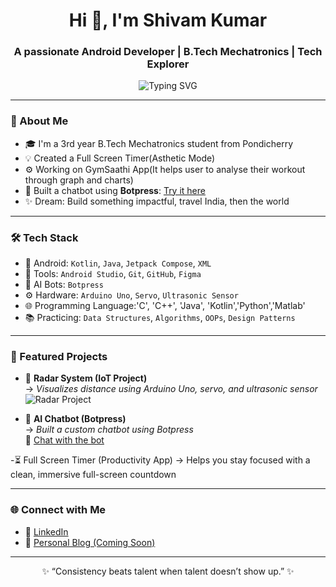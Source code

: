 <h1 align="center">Hi 👋, I'm Shivam Kumar</h1>
<h3 align="center">A passionate Android Developer | B.Tech Mechatronics | Tech Explorer</h3>

<p align="center">
  <img src="https://readme-typing-svg.demolab.com?font=Fira+Code&weight=500&size=24&pause=1000&center=true&vCenter=true&width=600&lines=App+Developer+%7C+Freelancer;DSA+Enthusiast+%7C+Open-Source+Contributor;Dreaming+Big+%7C+Building+Daily" alt="Typing SVG" />
</p>

---

### 🚀 About Me

- 🎓 I'm a 3rd year B.Tech Mechatronics student from Pondicherry
- 💡 Created a Full Screen Timer(Asthetic Mode)
- ⚙️ Working on GymSaathi App(It helps user to analyse their workout through graph and charts)
- 🤖 Built a chatbot using **Botpress**: [Try it here](https://cdn.botpress.cloud/webchat/v2/shareable.html?botId=a0b423ee-27e1-4257-84f5-eee99d2e6ee3)
- ✨ Dream: Build something impactful, travel India, then the world
---

### 🛠️ Tech Stack

- 📱 Android: `Kotlin`, `Java`, `Jetpack Compose`, `XML`
- 🔧 Tools: `Android Studio`, `Git`, `GitHub`, `Figma`
- 🤖 AI Bots: `Botpress`
- ⚙️ Hardware: `Arduino Uno`, `Servo`, `Ultrasonic Sensor`
- 🌐 Programming Language:'C', 'C++', 'Java', 'Kotlin','Python','Matlab'
- 📚 Practicing: `Data Structures`, `Algorithms`, `OOPs`, `Design Patterns`

---

### 🧩 Featured Projects

- 📡 **Radar System (IoT Project)**  
  → _Visualizes distance using Arduino Uno, servo, and ultrasonic sensor_
  ![Radar Project](images/radar_project.jpg)

- 🤖 **AI Chatbot (Botpress)**  
  → _Built a custom chatbot using Botpress_  
  🔗 [Chat with the bot](https://cdn.botpress.cloud/webchat/v2/shareable.html?botId=a0b423ee-27e1-4257-84f5-eee99d2e6ee3)

-⏳ Full Screen Timer (Productivity App)
  → Helps you stay focused with a clean, immersive full-screen countdown 

---

### 🌐 Connect with Me

- 🔗 [LinkedIn](https://www.linkedin.com/in/shivam-kumar-1b1611210/)
- 🧠 [Personal Blog (Coming Soon)]()

---

<p align="center">✨ “Consistency beats talent when talent doesn’t show up.” ✨</p>
